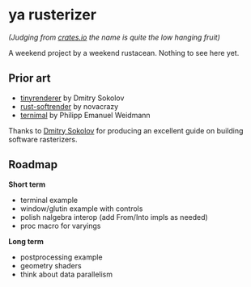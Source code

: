 # ya rusterizer

_(Judging from [crates.io](https://crates.io/search?q=rusterizer) the name is
quite the low hanging fruit)_

A weekend project by a weekend rustacean. Nothing to see here yet.

## Prior art

- [tinyrenderer](https://github.com/ssloy/tinyrenderer) by Dmitry Sokolov
- [rust-softrender](https://github.com/novacrazy/rust-softrender) by novacrazy
- [ternimal](https://github.com/p-e-w/ternimal]) by Philipp Emanuel Weidmann

Thanks to [Dmitry Sokolov](https://github.com/ssloy) for producing an excellent
guide on building software rasterizers.

## Roadmap

__Short term__

- terminal example
- window/glutin example with controls
- polish nalgebra interop (add From/Into impls as needed)
- proc macro for varyings

__Long term__

- postprocessing example
- geometry shaders
- think about data parallelism
